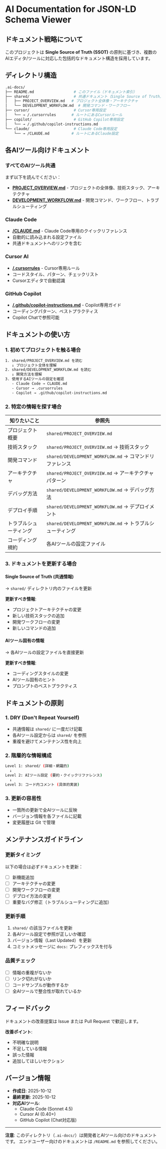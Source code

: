 # AI Documentation for JSON-LD Schema Viewer

## ドキュメント戦略について

このプロジェクトは **Single Source of Truth (SSOT)** の原則に基づき、複数のAIエディタ/ツールに対応した包括的なドキュメント構造を採用しています。

## ディレクトリ構造

```bash
.ai-docs/
├── README.md                  # このファイル（ドキュメント索引）
├── shared/                    # 共通ドキュメント（Single Source of Truth）
│   ├── PROJECT_OVERVIEW.md   # プロジェクト全体像・アーキテクチャ
│   └── DEVELOPMENT_WORKFLOW.md  # 開発コマンド・ワークフロー
├── cursor/                    # Cursor専用設定
│   └── → /.cursorrules       # ルートにあるCursorルール
├── copilot/                   # GitHub Copilot専用設定
│   └── → /.github/copilot-instructions.md
└── claude/                    # Claude Code専用設定
    └── → /CLAUDE.md          # ルートにあるClaude設定
```

## 各AIツール向けドキュメント

### すべてのAIツール共通

まず以下を読んでください：

- **[PROJECT_OVERVIEW.md](./shared/PROJECT_OVERVIEW.md)** - プロジェクトの全体像、技術スタック、アーキテクチャ
- **[DEVELOPMENT_WORKFLOW.md](./shared/DEVELOPMENT_WORKFLOW.md)** - 開発コマンド、ワークフロー、トラブルシューティング

### Claude Code

- **[/CLAUDE.md](../CLAUDE.md)** - Claude Code専用のクイックリファレンス
- 自動的に読み込まれる設定ファイル
- 共通ドキュメントへのリンクを含む

### Cursor AI

- **[/.cursorrules](../.cursorrules)** - Cursor専用ルール
- コードスタイル、パターン、チェックリスト
- Cursorエディタで自動認識

### GitHub Copilot

- **[/.github/copilot-instructions.md](../.github/copilot-instructions.md)** - Copilot専用ガイド
- コーディングパターン、ベストプラクティス
- Copilot Chatで参照可能

## ドキュメントの使い方

### 1. 初めてプロジェクトを触る場合

```bash
1. shared/PROJECT_OVERVIEW.md を読む
   ↓ プロジェクト全体を理解
2. shared/DEVELOPMENT_WORKFLOW.md を読む
   ↓ 開発方法を理解
3. 使用するAIツールの設定を確認
   - Claude Code → CLAUDE.md
   - Cursor → .cursorrules
   - Copilot → .github/copilot-instructions.md
```

### 2. 特定の情報を探す場合

| 知りたいこと           | 参照先                                                    |
| ---------------------- | --------------------------------------------------------- |
| プロジェクト概要       | `shared/PROJECT_OVERVIEW.md`                              |
| 技術スタック           | `shared/PROJECT_OVERVIEW.md` → 技術スタック               |
| 開発コマンド           | `shared/DEVELOPMENT_WORKFLOW.md` → コマンドリファレンス   |
| アーキテクチャ         | `shared/PROJECT_OVERVIEW.md` → アーキテクチャパターン     |
| デバッグ方法           | `shared/DEVELOPMENT_WORKFLOW.md` → デバッグ方法           |
| デプロイ手順           | `shared/DEVELOPMENT_WORKFLOW.md` → デプロイメント         |
| トラブルシューティング | `shared/DEVELOPMENT_WORKFLOW.md` → トラブルシューティング |
| コーディング規約       | 各AIツールの設定ファイル                                  |

### 3. ドキュメントを更新する場合

#### Single Source of Truth (共通情報)

→ `shared/` ディレクトリ内のファイルを更新

**更新すべき情報**:

- プロジェクトアーキテクチャの変更
- 新しい技術スタックの追加
- 開発ワークフローの変更
- 新しいコマンドの追加

#### AIツール固有の情報

→ 各AIツールの設定ファイルを直接更新

**更新すべき情報**:

- コーディングスタイルの変更
- AIツール固有のヒント
- プロンプトのベストプラクティス

## ドキュメントの原則

### 1. DRY (Don't Repeat Yourself)

- 共通情報は `shared/` に一度だけ記載
- 各AIツール設定からは `shared/` を参照
- 重複を避けてメンテナンス性を向上

### 2. 階層的な情報構成

```bash
Level 1: shared/ (詳細・網羅的)
  ↓
Level 2: AIツール設定 (要約・クイックリファレンス)
  ↓
Level 3: コード内コメント (具体的実装)
```

### 3. 更新の容易性

- 一箇所の更新で全AIツールに反映
- バージョン情報を各ファイルに記載
- 変更履歴は Git で管理

## メンテナンスガイドライン

### 更新タイミング

以下の場合は必ずドキュメントを更新：

- [ ] 新機能追加
- [ ] アーキテクチャの変更
- [ ] 開発ワークフローの変更
- [ ] デプロイ方法の変更
- [ ] 重要なバグ修正（トラブルシューティングに追加）

### 更新手順

1. `shared/` の該当ファイルを更新
2. 各AIツール設定で参照が正しいか確認
3. バージョン情報（Last Updated）を更新
4. コミットメッセージに `docs:` プレフィックスを付与

### 品質チェック

- [ ] 情報の重複がないか
- [ ] リンク切れがないか
- [ ] コードサンプルが動作するか
- [ ] 全AIツールで整合性が取れているか

## フィードバック

ドキュメントの改善提案は Issue または Pull Request で歓迎します。

**改善ポイント**:

- 不明確な説明
- 不足している情報
- 誤った情報
- 追加してほしいセクション

## バージョン情報

- **作成日**: 2025-10-12
- **最終更新**: 2025-10-12
- **対応AIツール**:
  - Claude Code (Sonnet 4.5)
  - Cursor AI (0.40+)
  - GitHub Copilot (Chat対応版)

---

**注意**: このディレクトリ（`.ai-docs/`）は開発者とAIツール向けのドキュメントです。
エンドユーザー向けのドキュメントは `/README.md` を参照してください。
